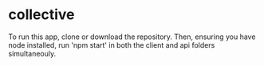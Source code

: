 # collective
To run this app, clone or download the repository. Then, ensuring you have node installed, run 'npm start' in both the client and api folders simultaneouly.
